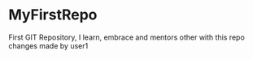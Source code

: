 MyFirstRepo
===========

First GIT Repository, I learn, embrace and mentors other with this repo
changes made by user1